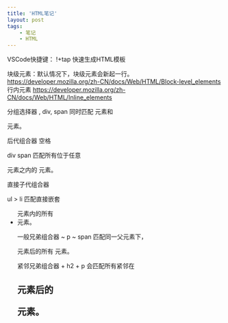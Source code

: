 ```yaml
---
title: 'HTML笔记'
layout: post
tags: 
    - 笔记
    - HTML
---
```


VSCode快捷键：
!+tap 快速生成HTML模板

块级元素：默认情况下，块级元素会新起一行。
https://developer.mozilla.org/zh-CN/docs/Web/HTML/Block-level_elements
行内元素
https://developer.mozilla.org/zh-CN/docs/Web/HTML/Inline_elements

分组选择器
,
div, span 
同时匹配<span> 元素和 <div> 元素。

后代组合器
空格

div span
匹配所有位于任意 <div> 元素之内的 <span> 元素。

直接子代组合器
>
ul > li 
匹配直接嵌套<ul> 元素内的所有 <li> 元素。

一般兄弟组合器
~
p ~ span
匹配同一父元素下，<p> 元素后的所有 <span> 元素。

紧邻兄弟组合器
+
h2 + p 会匹配所有紧邻在 <h2> 元素后的 <p> 元素。
